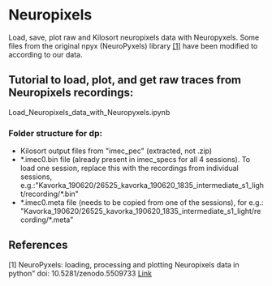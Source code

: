 # Neuropixels
Load, save, plot raw and Kilosort neuropixels data with Neuropyxels.
Some files from the original npyx (NeuroPyxels) library [[1]](#1) have been modified to according to our data.

## Tutorial to load, plot, and get raw traces from Neuropixels recordings: 
Load_Neuropixels_data_with_Neuropyxels.ipynb

### Folder structure for dp:
- Kilosort output files from "imec_pec" (extracted, not .zip)
- \*.imec0.bin file (already present in imec_specs for all 4 sessions). To load one session, replace this with the recordings from individual sessions, e.g.:"Kavorka_190620/26525_kavorka_190620_1835_intermediate_s1_light/recording/*.bin"
- \*.imec0.meta file (needs to be copied from one of the sessions), for e.g.: "Kavorka_190620/26525_kavorka_190620_1835_intermediate_s1_light/recording/*.meta" 
  
## References
<a id="1">[1]</a> 
NeuroPyxels: loading, processing and plotting Neuropixels data in python"
doi: 10.5281/zenodo.5509733 [Link](https://github.com/m-beau/NeuroPyxels/tree/master)
